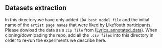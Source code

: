 ## Datasets extraction

In this directory we have only added `LDA best model file` and the initial name of the `artist page names` that were liked by LikeYouth participants. 
Please dowload the data as a `zip file` from ([Lyrics_annotated_data](https://osf.io/kftqr/)). When cloning/downloading the repo, add all the `.csv files`
into this directory in order to re-run the experiments we describe here.
